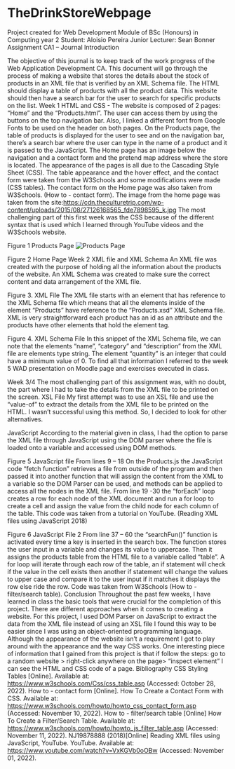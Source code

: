 # TheDrinkStoreWebpage
Project created for Web Development Module of BSc (Honours) in Computing year 2
Student: Aloisio Pereira Junior
Lecturer: Sean Bonner
Assignment CA1 – Journal
Introduction

The objective of this journal is to keep track of the work progress of the Web Application Development CA. This document will go through the process of making a website that stores the details about the stock of products in an XML file that is verified by an XML Schema file. The HTML should display a table of products with all the product data. This website should then have a search bar for the user to search for specific products on the list.
Week 1
HTML and CSS -
The website is composed of 2 pages: “Home” and the “Products.html”. The user can access them by using the buttons on the top navigation bar. Also, I linked a different font from Google Fonts to be used on the header on both pages. 
On the Products page, the table of products is displayed for the user to see and on the navigation bar, there’s a search bar where the user can type in the name of a product and it is passed to the JavaScript.
The Home page has an image below the navigation and a contact form and the pretend map address where the store is located.
The appearance of the pages is all due to the Cascading Style Sheet (CSS). The table appearance and the hover effect, and the contact form were taken from the W3Schools and some modifications were made (CSS tables). The contact form on the Home page was also taken from W3Schools. (How to - contact form). The image from the home page was taken from the site:<https://cdn.theculturetrip.com/wp-content/uploads/2015/08/27126168565_fde7898595_k.jpg>
The most challenging part of this first week was the CSS because of the different syntax that is used which I learned through YouTube videos and the W3Schools website.

 
Figure 1 Products Page
 ![Products Page](\Assignment\Picture1.jpg "products page")
  
Figure 2 Home Page
Week 2
XML file and XML Schema 
An XML file was created with the purpose of holding all the information about the products of the website. An XML Schema was created to make sure the correct content and data arrangement of the XML file.
 
Figure 3.  XML File
The XML file starts with an element that has reference to the XML Schema file which means that all the elements inside of the element “Products” have reference to the “Products.xsd” XML Schema file.
XML is very straightforward each product has an id as an attribute and the products have other elements that hold the element tag.
  
Figure 4. XML Schema File
In this snippet of the XML Schema file, we can note that the elements “name”, “category” and “description” from the XML file are elements type string. The element “quantity” is an integer that could have a minimum value of 0. To find all that information I referred to the week 5 WAD presentation on Moodle page and exercises executed in class.

Week 3/4
The most challenging part of this assignment was, with no doubt, the part where I had to take the details from the XML file to be printed on the screen. 
XSL File
My first attempt was to use an XSL file and use the “value-of” to extract the details from the XML file to be printed on the HTML. I wasn’t successful using this method. So, I decided to look for other alternatives.

JavaScript
According to the material given in class, I had the option to parse the XML file through JavaScript using the DOM parser where the file is loaded onto a variable and accessed using  DOM methods.
 
Figure 5 JavaScript file
From lines 9 – 18 On the Products.js the JavaScript code “fetch function” retrieves a file from outside of the program and then passed it into another function that will assign the content from the XML to a variable so the DOM Parser can be used, and methods can be applied to access all the nodes in the XML file.
From line 19 -30 the “forEach” loop creates a row for each node of the XML document and run a for loop to create a cell and assign the value from the child node for each column of the table.
This code was taken from a tutorial on YouTube. (Reading XML files using JavaScript 2018)

 
Figure 6 JavaScript File 2
From line 37 – 60 the “searchFun()” function is activated every time a key is inserted in the search box. The function stores the user input in a variable and changes its value to uppercase. Then it assigns the products table from the HTML file to a variable called “table”. 
A for loop will iterate through each row of the table, an if statement will check if the value in the cell exists then another if statement will change the values to upper case and compare it to the user input if it matches it displays the row else ride the row. Code was taken from W3Schools (How to - filter/search table).
Conclusion
Throughout the past few weeks, I have learned in class the basic tools that were crucial for the completion of this project. There are different approaches when it comes to creating a website. For this project, I used DOM Parser on JavaScript to extract the data from the XML file instead of using an XSL file I found this way to be easier since I was using an object-oriented programming language.
Although the appearance of the website isn’t a requirement I got to play around with the appearance and the way CSS works. One interesting piece of information that I gained from this project is that if follow the steps: go to a random website > right-click anywhere on the page> “inspect element” I can see the HTML and CSS code of a page.
Bibliography
CSS Styling Tables [Online]. Available at: https://www.w3schools.com/Css/css_table.asp (Accessed:  October 28, 2022).
How to - contact form [Online]. How To Create a Contact Form with CSS. Available at: https://www.w3schools.com/howto/howto_css_contact_form.asp (Accessed: November 10, 2022). 
How to - filter/search table [Online] How To Create a Filter/Search Table. Available at: https://www.w3schools.com/howto/howto_js_filter_table.asp (Accessed: November 11, 2022). 
NJ19878888 (2018)[Online] Reading XML files using JavaScript, YouTube. YouTube. Available at: https://www.youtube.com/watch?v=VxKGVb0oOBw (Accessed: November 01, 2022). 


